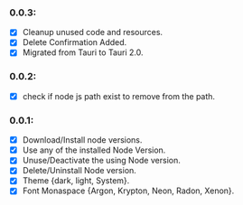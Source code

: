 ### 0.0.3:

- [x] Cleanup unused code and resources.
- [x] Delete Confirmation Added.
- [x] Migrated from Tauri to Tauri 2.0.

### 0.0.2:

- [x] check if node js path exist to remove from the path.

### 0.0.1:

- [x] Download/Install node versions.
- [x] Use any of the installed Node Version.
- [x] Unuse/Deactivate the using Node version.
- [x] Delete/Uninstall Node version.
- [x] Theme {dark, light, System}.
- [x] Font Monaspace {Argon, Krypton, Neon, Radon, Xenon}.
